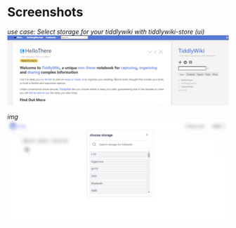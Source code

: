 # Screenshots

*use case: Select storage for your tiddlywiki with tiddlywiki-store (ui)*
<img src="https://raw.githubusercontent.com/mindcrazyapps/uiux-tiddlywiki-store/main/screenshot/img2.png" alt="image"/>

*img*
<img src="https://raw.githubusercontent.com/mindcrazyapps/uiux-tiddlywiki-store/main/screenshot/img1.png" alt="image"/>
